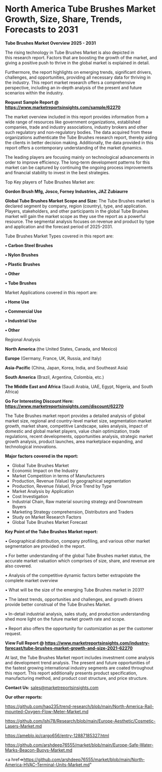 # North America Tube Brushes Market Growth, Size, Share, Trends, Forecasts to 2031

<Strong> Tube Brushes Market Overview 2025 - 2031</strong>

The rising technology in Tube Brushes Market is also depicted in this research report. Factors that are boosting the growth of the market, and giving a positive push to thrive in the global market is explained in detail.

Furthermore, the report highlights on emerging trends, significant drivers, challenges, and opportunities, providing all necessary data for thriving in the industry. This report market research offers a comprehensive perspective, including an in-depth analysis of the present and future scenarios within the industry.

<strong>Request Sample Report @ <a href=https://www.marketreportsinsights.com/sample/62270>https://www.marketreportsinsights.com/sample/62270</a></strong>

The market overview included in this report provides information from a wide range of resources like government organizations, established companies, trade and industry associations, industry brokers and other such regulatory and non-regulatory bodies. The data acquired from these organizations authenticate the Tube Brushes research report, thereby aiding the clients in better decision making. Additionally, the data provided in this report offers a contemporary understanding of the market dynamics.

The leading players are focusing mainly on technological advancements in order to improve efficiency. The long-term development patterns for this market can be captured by continuing the ongoing process improvements and financial stability to invest in the best strategies.

Top Key players of Tube Brushes Market are:

<strong>Gordon Brush Mfg, Josco, Forney Industries, JAZ Zubiaurre</strong>

<strong><b>Global Tube Brushes Market Scope and Size:</b></strong>
The Tube Brushes market is declared segment by company, region (country), type, and application. Players, stakeholders, and other participants in the global Tube Brushes market will gain the market scope as they use the report as a powerful resource. The segmental analysis focuses on revenue and product by type and application and the forecast period of 2025-2031.

Tube Brushes Market Types covered in this report are:

<strong>• Carbon Steel Brushes

• Nylon Brushes

• Plastic Brushes

• Other

• Tube Brushes</strong>

Market Applications covered in this report are:

<strong>• Home Use

• Commercial Use

• Industrial Use

• Other</strong> 

Regional Analysis

<strong>North America</strong> (the United States, Canada, and Mexico)

<strong>Europe</strong> (Germany, France, UK, Russia, and Italy)

<strong>Asia-Pacific</strong> (China, Japan, Korea, India, and Southeast Asia)

<strong>South America</strong> (Brazil, Argentina, Colombia, etc.)

<strong>The Middle East and Africa</strong> (Saudi Arabia, UAE, Egypt, Nigeria, and South Africa)

<strong>Go For Interesting Discount Here: <a href=https://www.marketreportsinsights.com/discount/62270>https://www.marketreportsinsights.com/discount/62270</a></strong>

The Tube Brushes market report provides a detailed analysis of global market size, regional and country-level market size, segmentation market growth, market share, competitive Landscape, sales analysis, impact of domestic and global market players, value chain optimization, trade regulations, recent developments, opportunities analysis, strategic market growth analysis, product launches, area marketplace expanding, and technological innovations.

<strong><b>Major factors covered in the report:</b></strong>
<ul>
  <li>Global Tube Brushes Market </li>
  <li>Economic Impact on the Industry</li>
  <li>Market Competition in terms of Manufacturers</li>
  <li>Production, Revenue (Value) by geographical segmentation</li>
  <li>Production, Revenue (Value), Price Trend by Type</li>
  <li>Market Analysis by Application</li>
  <li>Cost Investigation</li>
  <li>Industrial Chain, Raw material sourcing strategy and Downstream Buyers</li>
  <li>Marketing Strategy comprehension, Distributors and Traders</li>
  <li>Study on Market Research Factors</li>
  <li>Global Tube Brushes Market Forecast</li>
</ul>

<strong><b>Key Point of the Tube Brushes Market report:</b></strong>

• Geographical distribution, company profiling, and various other market segmentation are provided in the report.

• For better understanding of the global Tube Brushes market status, the accurate market valuation which comprises of size, share, and revenue are also covered.

• Analysis of the competitive dynamic factors better extrapolate the complete market overview

• What will be the size of the emerging Tube Brushes market in 2031?

• The latest trends, opportunities and challenges, and growth drivers provide better construal of the Tube Brushes Market.

• In-detail industrial analysis, sales study, and production understanding shed more light on the future market growth rate and scope.

• Report also offers the opportunity for customization as per the customer request.

<strong><b>View Full Report @ <a href=https://www.marketreportsinsights.com/industry-forecast/tube-brushes-market-growth-and-size-2021-62270>https://www.marketreportsinsights.com/industry-forecast/tube-brushes-market-growth-and-size-2021-62270</a></b></strong>


At last, the Tube Brushes Market report includes investment come analysis and development trend analysis. The present and future opportunities of the fastest growing international industry segments are coated throughout this report. This report additionally presents product specification, manufacturing method, and product cost structure, and price structure.

<strong>Contact Us:</strong>
sales@marketreportsinsights.com

<strong>Our other reports:</strong>

<a href=https://github.com/haq235/trend-research/blob/main/North-America-Rail-mounted-Oxygen-Flow-Meter-Market.md>https://github.com/haq235/trend-research/blob/main/North-America-Rail-mounted-Oxygen-Flow-Meter-Market.md</a>

<a href=https://github.com/Ishi78/Research/blob/main/Europe-Aesthetic/Cosmetic-Lasers-Market.md>https://github.com/Ishi78/Research/blob/main/Europe-Aesthetic/Cosmetic-Lasers-Market.md</a>

<a href=https://ameblo.jp/cargo656/entry-12887185327.html>https://ameblo.jp/cargo656/entry-12887185327.html</a>

<a href=https://github.com/arshdeep76555/market/blob/main/Europe-Safe-Water-Marks-Beacon-Buoys-Market.md>https://github.com/arshdeep76555/market/blob/main/Europe-Safe-Water-Marks-Beacon-Buoys-Market.md</a>

<a href=>https://github.com/arshdeep76555/market/blob/main/North-America-HVAC-Terminal-Units-Market.md</a>"

